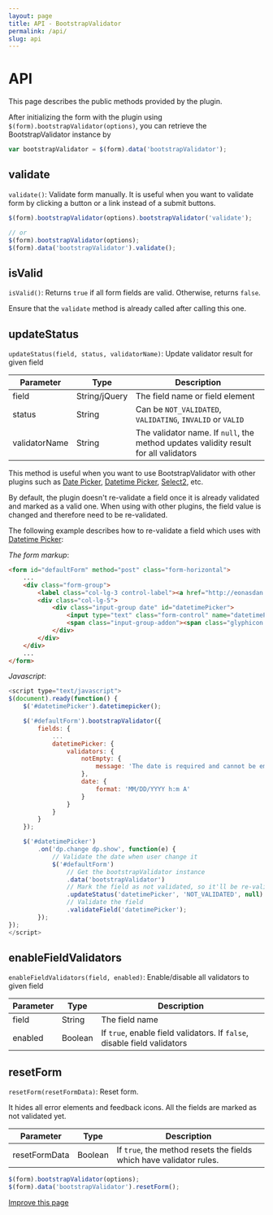 ```yaml
---
layout: page
title: API - BootstrapValidator
permalink: /api/
slug: api
---
```


# API

This page describes the public methods provided by the plugin.

After initializing the form with the plugin using ```$(form).bootstrapValidator(options)```, you can retrieve the BootstrapValidator instance by

```javascript
var bootstrapValidator = $(form).data('bootstrapValidator');
```

## validate

```validate()```: Validate form manually. It is useful when you want to validate form by clicking a button or a link instead of a submit buttons.

```javascript
$(form).bootstrapValidator(options).bootstrapValidator('validate');

// or
$(form).bootstrapValidator(options);
$(form).data('bootstrapValidator').validate();
```

## isValid

```isValid()```: Returns ```true``` if all form fields are valid. Otherwise, returns ```false```.

Ensure that the ```validate``` method is already called after calling this one.

## updateStatus

```updateStatus(field, status, validatorName)```: Update validator result for given field

Parameter     | Type          | Description
--------------|---------------|------------
field         | String/jQuery | The field name or field element
status        | String        | Can be ```NOT_VALIDATED```, ```VALIDATING```, ```INVALID``` or ```VALID```
validatorName | String        | The validator name. If ```null```, the method updates validity result for all validators

This method is useful when you want to use BootstrapValidator with other plugins such as [Date Picker](http://eternicode.github.io/bootstrap-datepicker/),
[Datetime Picker](http://eonasdan.github.io/bootstrap-datetimepicker/), [Select2](http://ivaynberg.github.io/select2/), etc.

By default, the plugin doesn't re-validate a field once it is already validated and marked as a valid one. When using with other plugins,
the field value is changed and therefore need to be re-validated.

The following example describes how to re-validate a field which uses with [Datetime Picker](http://eonasdan.github.io/bootstrap-datetimepicker/):

_The form markup_:

```html
<form id="defaultForm" method="post" class="form-horizontal">
    ...
    <div class="form-group">
        <label class="col-lg-3 control-label"><a href="http://eonasdan.github.io/bootstrap-datetimepicker/">DateTime Picker</a></label>
        <div class="col-lg-5">
            <div class="input-group date" id="datetimePicker">
                <input type="text" class="form-control" name="datetimePicker" />
                <span class="input-group-addon"><span class="glyphicon glyphicon-calendar"></span></span>
            </div>
        </div>
    </div>
    ...
</form>
```

_Javascript_:

```javascript
<script type="text/javascript">
$(document).ready(function() {
    $('#datetimePicker').datetimepicker();

    $('#defaultForm').bootstrapValidator({
        fields: {
            ...
            datetimePicker: {
                validators: {
                    notEmpty: {
                        message: 'The date is required and cannot be empty'
                    },
                    date: {
                        format: 'MM/DD/YYYY h:m A'
                    }
                }
            }
        }
    });

    $('#datetimePicker')
        .on('dp.change dp.show', function(e) {
            // Validate the date when user change it
            $('#defaultForm')
                // Get the bootstrapValidator instance
                .data('bootstrapValidator')
                // Mark the field as not validated, so it'll be re-validated when the user change date
                .updateStatus('datetimePicker', 'NOT_VALIDATED', null)
                // Validate the field
                .validateField('datetimePicker');
        });
});
</script>
```

## enableFieldValidators

```enableFieldValidators(field, enabled)```: Enable/disable all validators to given field

Parameter | Type    | Description
----------|---------|------------
field     | String  | The field name
enabled   | Boolean | If ```true```, enable field validators. If ```false```, disable field validators

## resetForm

```resetForm(resetFormData)```: Reset form.

It hides all error elements and feedback icons. All the fields are marked as not validated yet.

Parameter     | Type    | Description
--------------|---------|------------
resetFormData | Boolean | If ```true```, the method resets the fields which have validator rules.

```javascript
$(form).bootstrapValidator(options);
$(form).data('bootstrapValidator').resetForm();
```

<a href="https://github.com/nghuuphuoc/bootstrapvalidator/edit/gh-pages/api.md" class="btn btn-info">Improve this page</a>
